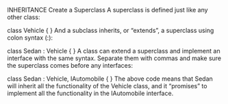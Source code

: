 INHERITANCE
Create a Superclass
A superclass is defined just like any other class:

class Vehicle
{
}
And a subclass inherits, or “extends”, a superclass using colon syntax (:):

class Sedan : Vehicle
{
}
A class can extend a superclass and implement an interface with the same syntax. Separate them with commas and make sure the superclass comes before any interfaces:

class Sedan : Vehicle, IAutomobile
{
}
The above code means that Sedan will inherit all the functionality of the Vehicle class, and it “promises” to implement all the functionality in the IAutomobile interface.
